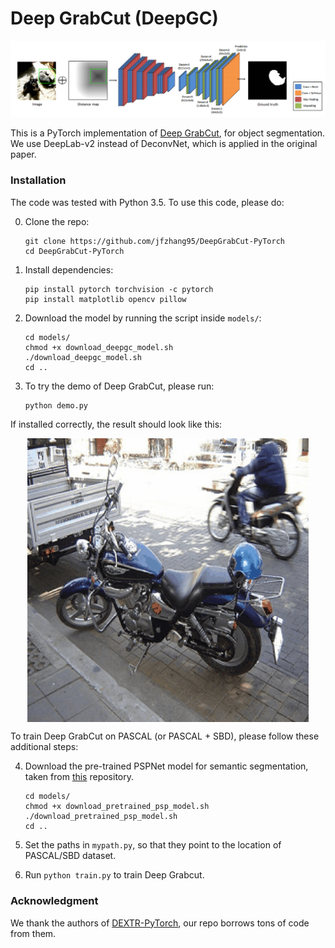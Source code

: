 # Deep GrabCut (DeepGC)

![DEXTR](doc/deepgc.png)

This is a PyTorch implementation of [Deep GrabCut](https://arxiv.org/pdf/1707.00243), for object segmentation. We use DeepLab-v2 instead of DeconvNet, which is applied in the original paper.

### Installation
The code was tested with Python 3.5. To use this code, please do:

0. Clone the repo:
    ```Shell
    git clone https://github.com/jfzhang95/DeepGrabCut-PyTorch
    cd DeepGrabCut-PyTorch
    ```
 
1. Install dependencies:
    ```Shell
    pip install pytorch torchvision -c pytorch
    pip install matplotlib opencv pillow
    ```
  
2. Download the model by running the script inside ```models/```:
    ```Shell
    cd models/
    chmod +x download_deepgc_model.sh
    ./download_deepgc_model.sh
    cd ..
    ```

3. To try the demo of Deep GrabCut, please run:
    ```Shell
    python demo.py
    ```
If installed correctly, the result should look like this:
<p align="center"><img src="doc/demo.gif" align="center" width=450 height=auto/></p>

To train Deep GrabCut on PASCAL (or PASCAL + SBD), please follow these additional steps:

4. Download the pre-trained PSPNet model for semantic segmentation, taken from [this](https://github.com/isht7/pytorch-deeplab-resnet) repository.
    ```Shell
    cd models/
    chmod +x download_pretrained_psp_model.sh
    ./download_pretrained_psp_model.sh
    cd ..
    ```
5. Set the paths in ```mypath.py```, so that they point to the location of PASCAL/SBD dataset.

6. Run ```python train.py``` to train Deep Grabcut.

### Acknowledgment
We thank the authors of [DEXTR-PyTorch](https://github.com/scaelles/DEXTR-PyTorch), our repo borrows tons of code from them.

